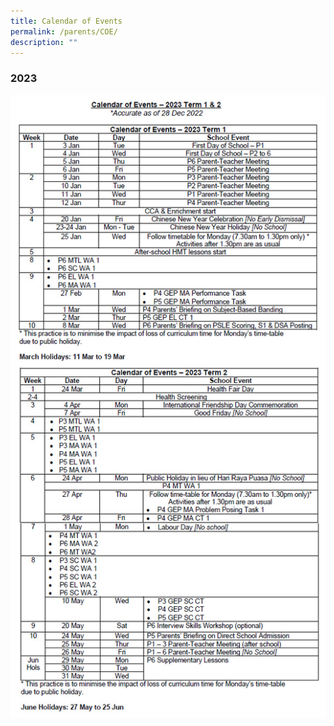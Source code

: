 ```yaml
---
title: Calendar of Events
permalink: /parents/COE/
description: ""
---
```

### **2023**

![](/images/rgpscoe.jpg)